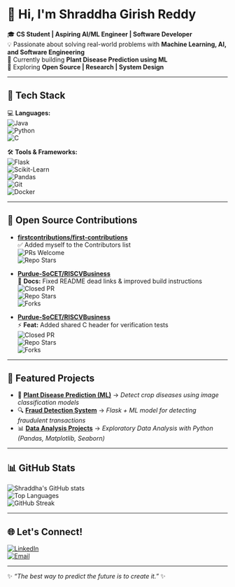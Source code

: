 # 👋 Hi, I'm Shraddha Girish Reddy  

🎓 **CS Student | Aspiring AI/ML Engineer | Software Developer**  
💡 Passionate about solving real-world problems with **Machine Learning, AI, and Software Engineering**  
🌱 Currently building **Plant Disease Prediction using ML**  
🚀 Exploring **Open Source | Research | System Design**  

---

## 🚀 Tech Stack  

💻 **Languages:**  
![Java](https://img.shields.io/badge/Java-orange?logo=java&logoColor=white)  
![Python](https://img.shields.io/badge/Python-blue?logo=python&logoColor=white)  
![C](https://img.shields.io/badge/C-lightgrey?logo=c&logoColor=white)  

🛠️ **Tools & Frameworks:**  
![Flask](https://img.shields.io/badge/Flask-black?logo=flask&logoColor=white)  
![Scikit-Learn](https://img.shields.io/badge/Scikit--Learn-F7931E?logo=scikitlearn&logoColor=white)  
![Pandas](https://img.shields.io/badge/Pandas-150458?logo=pandas&logoColor=white)  
![Git](https://img.shields.io/badge/Git-F05032?logo=git&logoColor=white)  
![Docker](https://img.shields.io/badge/Docker-2496ED?logo=docker&logoColor=white)  

---

## 🌱 Open Source Contributions  

- [**firstcontributions/first-contributions**](https://github.com/firstcontributions/first-contributions)  
  ✅ Added myself to the Contributors list  
  ![PRs Welcome](https://img.shields.io/badge/PRs-welcome-brightgreen)  
  ![Repo Stars](https://img.shields.io/github/stars/firstcontributions/first-contributions?style=social)  

- [**Purdue-SoCET/RISCVBusiness**](https://github.com/Purdue-SoCET/RISCVBusiness/pull/88)  
  📄 **Docs:** Fixed README dead links & improved build instructions  
  ![Closed PR](https://img.shields.io/github/issues-pr-closed/Purdue-SoCET/RISCVBusiness)  
  ![Repo Stars](https://img.shields.io/github/stars/Purdue-SoCET/RISCVBusiness?style=social)  
  ![Forks](https://img.shields.io/github/forks/Purdue-SoCET/RISCVBusiness?style=social)  

- [**Purdue-SoCET/RISCVBusiness**](https://github.com/Purdue-SoCET/RISCVBusiness/pull/87)  
  ⚡ **Feat:** Added shared C header for verification tests  
  ![Closed PR](https://img.shields.io/github/issues-pr-closed/Purdue-SoCET/RISCVBusiness)  
  ![Repo Stars](https://img.shields.io/github/stars/Purdue-SoCET/RISCVBusiness?style=social)  
  ![Forks](https://img.shields.io/github/forks/Purdue-SoCET/RISCVBusiness?style=social)  

---

## 📌 Featured Projects  

- 🌿 [**Plant Disease Prediction (ML)**](#) → *Detect crop diseases using image classification models*  
- 🔍 [**Fraud Detection System**](#) → *Flask + ML model for detecting fraudulent transactions*  
- 📊 [**Data Analysis Projects**](#) → *Exploratory Data Analysis with Python (Pandas, Matplotlib, Seaborn)*  

---

## 📊 GitHub Stats  

![Shraddha's GitHub stats](https://github-readme-stats.vercel.app/api?username=shraddhagreddy&show_icons=true&theme=tokyonight)  
![Top Languages](https://github-readme-stats.vercel.app/api/top-langs/?username=shraddhagreddy&layout=compact&theme=tokyonight)  
![GitHub Streak](https://streak-stats.demolab.com/?user=shraddhagreddy&theme=tokyonight)  

---

## 🌐 Let's Connect!  

[![LinkedIn](https://img.shields.io/badge/LinkedIn-blue?logo=linkedin&logoColor=white)](https://www.linkedin.com/in/shraddha-girish-reddy-630b48246?lipi=urn%3Ali%3Apage%3Ad_flagship3_profile_view_base_contact_details%3BDsKUnV%2FuQZOrKgqZiKdoEg%3D%3D)  
[![Email](https://img.shields.io/badge/Email-D14836?logo=gmail&logoColor=white)](mailto:your-shraddhagreddy@gmail.com)  

---

✨ *“The best way to predict the future is to create it.”* ✨
